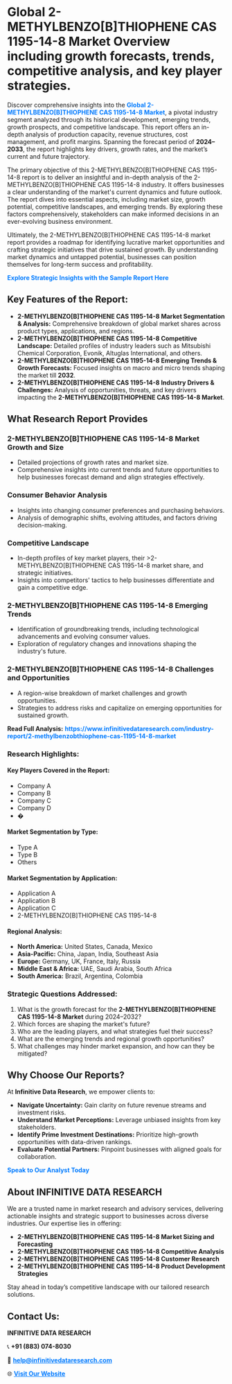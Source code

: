 <h1>Global 2-METHYLBENZO[B]THIOPHENE CAS 1195-14-8 Market Overview including growth forecasts, trends, competitive analysis, and key player strategies.</h1>
<p>
Discover comprehensive insights into the 
<a href="https://www.infinitivedataresearch.com/industry-report/2-methylbenzobthiophene-cas-1195-14-8-market" rel="dofollow" style="color: #007BFF; text-decoration: none;"><strong>Global 2-METHYLBENZO[B]THIOPHENE CAS 1195-14-8 Market</strong></a>, a pivotal industry segment analyzed through its historical development, emerging trends, growth prospects, and competitive landscape. This report offers an in-depth analysis of production capacity, revenue structures, cost management, and profit margins. Spanning the forecast period of <strong>2024–2033</strong>, the report highlights key drivers, growth rates, and the market’s current and future trajectory.
</p>
<p>
The primary objective of this 2-METHYLBENZO[B]THIOPHENE CAS 1195-14-8 report is to deliver an insightful and in-depth analysis of the 2-METHYLBENZO[B]THIOPHENE CAS 1195-14-8 industry. It offers businesses a clear understanding of the market's current dynamics and future outlook. The report dives into essential aspects, including market size, growth potential, competitive landscapes, and emerging trends. By exploring these factors comprehensively, stakeholders can make informed decisions in an ever-evolving business environment.
</p>
<p>
Ultimately, the 2-METHYLBENZO[B]THIOPHENE CAS 1195-14-8 market report provides a roadmap for identifying lucrative market opportunities and crafting strategic initiatives that drive sustained growth. By understanding market dynamics and untapped potential, businesses can position themselves for long-term success and profitability.
</p>
<p>
<a href="https://www.infinitivedataresearch.com/request-sample/reportId=102224" style="color: #007BFF; text-decoration: none;"><strong>Explore Strategic Insights with the Sample Report Here</strong></a>
</p>

<h2>Key Features of the Report:</h2>
<ul>
<li><strong>2-METHYLBENZO[B]THIOPHENE CAS 1195-14-8 Market Segmentation & Analysis:</strong> Comprehensive breakdown of global market shares across product types, applications, and regions.</li>
<li><strong>2-METHYLBENZO[B]THIOPHENE CAS 1195-14-8 Competitive Landscape:</strong> Detailed profiles of industry leaders such as Mitsubishi Chemical Corporation, Evonik, Altuglas International, and others.</li>
<li><strong>2-METHYLBENZO[B]THIOPHENE CAS 1195-14-8 Emerging Trends & Growth Forecasts:</strong> Focused insights on macro and micro trends shaping the market till <strong>2032</strong>.</li>
<li><strong>2-METHYLBENZO[B]THIOPHENE CAS 1195-14-8 Industry Drivers & Challenges:</strong> Analysis of opportunities, threats, and key drivers impacting the <strong>2-METHYLBENZO[B]THIOPHENE CAS 1195-14-8 Market</strong>.</li>
</ul>

<h2>What Research Report Provides</h2>
<h3>2-METHYLBENZO[B]THIOPHENE CAS 1195-14-8 Market Growth and Size</h3>
<ul>
<li>Detailed projections of growth rates and market size.</li>
<li>Comprehensive insights into current trends and future opportunities to help businesses forecast demand and align strategies effectively.</li>
</ul>

<h3>Consumer Behavior Analysis</h3>
<ul>
<li>Insights into changing consumer preferences and purchasing behaviors.</li>
<li>Analysis of demographic shifts, evolving attitudes, and factors driving decision-making.</li>
</ul>

<h3>Competitive Landscape</h3>
<ul>
<li>In-depth profiles of key market players, their >2-METHYLBENZO[B]THIOPHENE CAS 1195-14-8 market share, and strategic initiatives.</li>
<li>Insights into competitors' tactics to help businesses differentiate and gain a competitive edge.</li>
</ul>

<h3>2-METHYLBENZO[B]THIOPHENE CAS 1195-14-8 Emerging Trends</h3>
<ul>
<li>Identification of groundbreaking trends, including technological advancements and evolving consumer values.</li>
<li>Exploration of regulatory changes and innovations shaping the industry's future.</li>
</ul>

<h3>2-METHYLBENZO[B]THIOPHENE CAS 1195-14-8 Challenges and Opportunities</h3>
<ul>
<li>A region-wise breakdown of market challenges and growth opportunities.</li>
<li>Strategies to address risks and capitalize on emerging opportunities for sustained growth.</li>
</ul>
<p><strong>Read Full Analysis:</strong> <a href="https://www.infinitivedataresearch.com/industry-report/2-methylbenzobthiophene-cas-1195-14-8-market" rel="dofollow" style="color: #007BFF; text-decoration: none;"><strong>https://www.infinitivedataresearch.com/industry-report/2-methylbenzobthiophene-cas-1195-14-8-market</strong></a></p>
<h3>Research Highlights:</h3>
<h4>Key Players Covered in the Report:</h4>
<ul><li>Company A</li><li>Company B</li><li>Company C</li><li>Company D</li><li>�</li></ul>
<h4>Market Segmentation by Type:</h4>
<ul><li>Type A</li><li>Type B</li><li>Others</li></ul>
<h4>Market Segmentation by Application:</h4>
<ul><li>Application A</li><li>Application B</li><li>Application C</li><li>2-METHYLBENZO[B]THIOPHENE CAS 1195-14-8</li></ul>

<h4>Regional Analysis:</h4>
<ul>
<li><strong>North America:</strong> United States, Canada, Mexico</li>
<li><strong>Asia-Pacific:</strong> China, Japan, India, Southeast Asia</li>
<li><strong>Europe:</strong> Germany, UK, France, Italy, Russia</li>
<li><strong>Middle East & Africa:</strong> UAE, Saudi Arabia, South Africa</li>
<li><strong>South America:</strong> Brazil, Argentina, Colombia</li>
</ul>

<h3>Strategic Questions Addressed:</h3>
<ol>
<li>What is the growth forecast for the <strong>2-METHYLBENZO[B]THIOPHENE CAS 1195-14-8 Market</strong> during 2024–2032?</li>
<li>Which forces are shaping the market's future?</li>
<li>Who are the leading players, and what strategies fuel their success?</li>
<li>What are the emerging trends and regional growth opportunities?</li>
<li>What challenges may hinder market expansion, and how can they be mitigated?</li>
</ol>

<h2>Why Choose Our Reports?</h2>
<p>At <strong>Infinitive Data Research</strong>, we empower clients to:</p>
<ul>
<li><strong>Navigate Uncertainty:</strong> Gain clarity on future revenue streams and investment risks.</li>
<li><strong>Understand Market Perceptions:</strong> Leverage unbiased insights from key stakeholders.</li>
<li><strong>Identify Prime Investment Destinations:</strong> Prioritize high-growth opportunities with data-driven rankings.</li>
<li><strong>Evaluate Potential Partners:</strong> Pinpoint businesses with aligned goals for collaboration.</li>
</ul>
<p><a href="https://www.infinitivedataresearch.com/industry-report/2-methylbenzobthiophene-cas-1195-14-8-market" rel="dofollow" style="color: #007BFF; text-decoration: none;"><strong>Speak to Our Analyst Today</strong></a></p>

<h2>About INFINITIVE DATA RESEARCH</h2>
<p>We are a trusted name in market research and advisory services, delivering actionable insights and strategic support to businesses across diverse industries. Our expertise lies in offering:</p>
<ul>
<li><strong>2-METHYLBENZO[B]THIOPHENE CAS 1195-14-8 Market Sizing and Forecasting</strong></li>
<li><strong>2-METHYLBENZO[B]THIOPHENE CAS 1195-14-8 Competitive Analysis</strong></li>
<li><strong>2-METHYLBENZO[B]THIOPHENE CAS 1195-14-8 Customer Research</strong></li>
<li><strong>2-METHYLBENZO[B]THIOPHENE CAS 1195-14-8 Product Development Strategies</strong></li>
</ul>
<p>Stay ahead in today’s competitive landscape with our tailored research solutions.</p>

<h2>Contact Us:</h2>
<p><strong>INFINITIVE DATA RESEARCH</strong></p>
<p>📞 <strong>+91 (883) 074-8030</strong></p>
<p>📧 <strong><a href="mailto:help@infinitivedataresearch.com" style="color: #007BFF;">help@infinitivedataresearch.com</a></strong></p>
<p>🌐 <strong><a href="https://www.infinitivedataresearch.com" rel="dofollow" style="color: #007BFF;">Visit Our Website</a></strong></p>